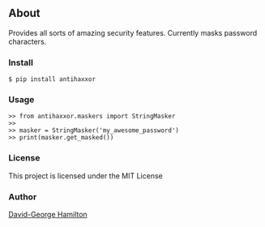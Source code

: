 ## About

Provides all sorts of amazing security features. Currently masks password characters.

###  Install

```
$ pip install antihaxxor
```

### Usage

```
>> from antihaxxor.maskers import StringMasker
>>
>> masker = StringMasker('my_awesome_password')
>> print(masker.get_masked())
```


### License

This project is licensed under the MIT License


### Author

[David-George Hamilton](http://https://bbq.omglol.co.uk/)
